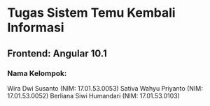 # Tugas Sistem Temu Kembali Informasi
## Frontend: Angular 10.1

### Nama Kelompok:
Wira Dwi Susanto (NIM: 17.01.53.0053)
Sativa Wahyu Priyanto (NIM: 17.01.53.0052)
Berliana Siwi Humandari (NIM: 17.01.53.0103)
